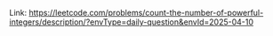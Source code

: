 Link: https://leetcode.com/problems/count-the-number-of-powerful-integers/description/?envType=daily-question&envId=2025-04-10